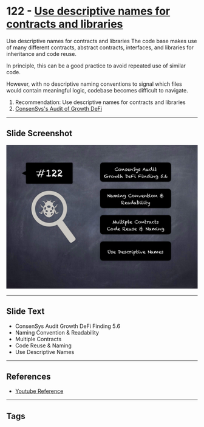 
# 122 - [Use descriptive names for contracts and libraries](./Use%20descriptive%20names%20for%20contracts%20and%20libraries.md)

Use descriptive names for contracts and libraries The code base makes use of many different contracts, abstract contracts, interfaces, and libraries for inheritance and code reuse. 

In principle, this can be a good practice to avoid repeated use of similar code. 

However, with no descriptive naming conventions to signal which files would contain meaningful logic, codebase becomes difficult to navigate.

1. Recommendation: Use descriptive names for contracts and libraries
2. [ConsenSys's Audit of Growth DeFi](https://consensys.net/diligence/audits/2020/12/growth-defi-v1/#use-descriptive-names-for-contracts-and-libraries)
___
## Slide Screenshot
![122.png](../../images/8.%20Audit%20Findings%20201/122.png)
___
## Slide Text
- ConsenSys Audit Growth DeFi Finding 5.6
- Naming Convention & Readability
- Multiple Contracts
- Code Reuse & Naming
- Use Descriptive Names
___
## References
- [Youtube Reference](https://youtu.be/yphqu2N35X4?t=62)
___
## Tags
